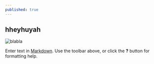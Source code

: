 ```yaml
---
published: true
---
```

## hheyhuyah

![blabla](/myDNA/img/unnamed.jpg.PNG)



Enter text in [Markdown](http://daringfireball.net/projects/markdown/). Use the toolbar above, or click the **?** button for formatting help.
